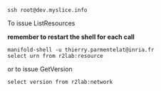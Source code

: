     ssh root@dev.myslice.info

To issue ListResources

**remember to restart the shell for each call**

    manifold-shell -u thierry.parmentelat@inria.fr
    select urn from r2lab:resource
    
 or to issue GetVersion
 
    select version from r2lab:network

